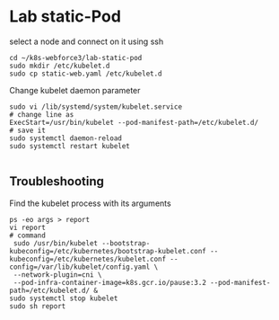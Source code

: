 # Lab static-Pod

select a node and connect on it using ssh
```shell
cd ~/k8s-webforce3/lab-static-pod
sudo mkdir /etc/kubelet.d
sudo cp static-web.yaml /etc/kubelet.d
```
Change kubelet daemon parameter
```shell
sudo vi /lib/systemd/system/kubelet.service 
# change line as
ExecStart=/usr/bin/kubelet --pod-manifest-path=/etc/kubelet.d/
# save it 
sudo systemctl daemon-reload
sudo systemctl restart kubelet


```
## Troubleshooting 
Find the kubelet process with its arguments
```shell
ps -eo args > report 
vi report
# command
 sudo /usr/bin/kubelet --bootstrap-kubeconfig=/etc/kubernetes/bootstrap-kubelet.conf --kubeconfig=/etc/kubernetes/kubelet.conf --config=/var/lib/kubelet/config.yaml \ 
 --network-plugin=cni \
 --pod-infra-container-image=k8s.gcr.io/pause:3.2 --pod-manifest-path=/etc/kubelet.d/ &
sudo systemctl stop kubelet
sudo sh report
```


